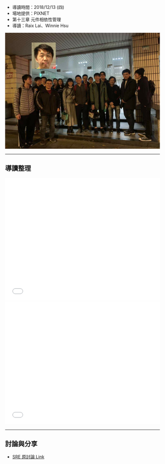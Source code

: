 
* 導讀時間：2018/12/13 (四)
* 場地提供：PIXNET
* 第十三章 元件相依性管理
* 導讀：Raix Lai、Winnie Hsu

![](/act/02_CD/20181213.jpg)

---
## 導讀整理

<embed src="/pdf/CD/CD_CH13-1.pdf" type="application/pdf" width="100%" height="400px" />
<embed src="/pdf/CD/CD_CH13-2.pdf" type="application/pdf" width="100%" height="400px" />


---
## 討論與分享

* [SRE 原討論 Link](https://www.facebook.com/groups/sre.taiwan/permalink/1206900909475811/)